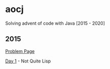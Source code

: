 # aocj
Solving advent of code with Java [2015 - 2020]

## 2015

[Problem Page](https://adventofcode.com/2015)

[Day 1](https://adventofcode.com/2015/day/1) - Not Quite Lisp

